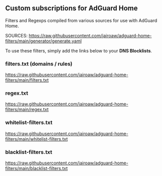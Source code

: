 ## Custom subscriptions for AdGuard Home
Filters and Regexps compiled from various sources for use with AdGuard 
Home.

SOURCES: https://raw.githubusercontent.com/jairoaw/adguard-home-filters/main/generator/generate.yaml

To use these filters, simply add the links below to your **DNS 
Blocklists**.

### filters.txt (domains / rules)
https://raw.githubusercontent.com/jairoaw/adguard-home-filters/main/filters.txt

### regex.txt
https://raw.githubusercontent.com/jairoaw/adguard-home-filters/main/regex.txt

### whitelist-filters.txt
https://raw.githubusercontent.com/jairoaw/adguard-home-filters/main/whitelist-filters.txt

### blacklist-filters.txt
https://raw.githubusercontent.com/jairoaw/adguard-home-filters/main/blacklist-filters.txt
